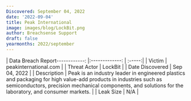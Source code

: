 ```yaml
---
Discovered: September 04, 2022
date: '2022-09-04'
title: Peak International
image: images/blog/LockBit.png
author: Breachsense Support
draft: false
yearmonths: 2022/september
---
```


| Data Breach Report------------:     |:-------------:    | :-----:|
| Victim      | peakinternational.com      | 
| Threat Actor      | LockBit      | 
| Date Discovered      | Sep 04, 2022      | 
| Description      | Peak is an industry leader in engineered plastics and packaging for high value-add products in industries such as semiconductors, precision mechanical components, and solutions for the laboratory, and consumer markets.      | 
| Leak Size      | N/A      | 

